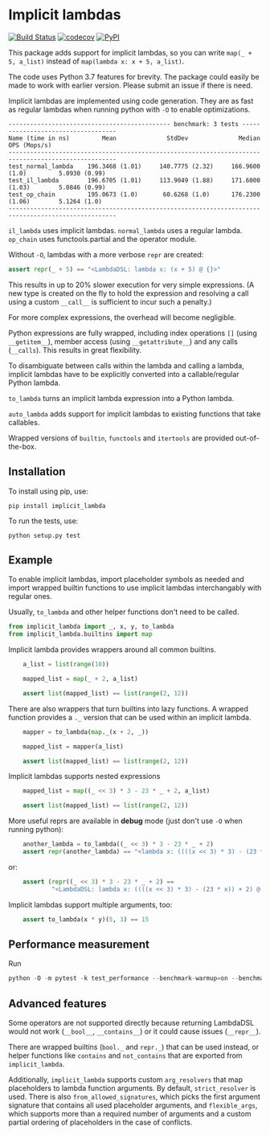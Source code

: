 # Implicit lambdas

[![Build Status](https://www.travis-ci.com/BlackHC/implicit_lambda.svg?branch=master)](https://www.travis-ci.com/BlackHC/implicit_lambda) [![codecov](https://codecov.io/gh/BlackHC/implicit_lambda/branch/master/graph/badge.svg)](https://codecov.io/gh/BlackHC/implicit_lambda) [![PyPI](https://img.shields.io/badge/PyPI-implicit_lambda-blue.svg)](https://pypi.python.org/pypi/implicit_lambda/)

This package adds support for implicit lambdas, so you can write `map(_ + 5, a_list)` instead of `map(lambda x: x + 5, a_list)`.

The code uses Python 3.7 features for brevity. The package could easily be made to work with earlier version. Please submit an issue if there is need.

Implicit lambdas are implemented using code generation. They are as fast as regular lambdas when running python with `-O` to enable optimizations.

```
--------------------------------------------- benchmark: 3 tests -----------------------------------
Name (time in ns)         Mean              StdDev              Median         OPS (Mops/s)
----------------------------------------------------------------------------------------------------
test_normal_lambda    196.3468 (1.01)     140.7775 (2.32)     166.9600 (1.0)         5.0930 (0.99)
test_il_lambda        196.6705 (1.01)     113.9049 (1.88)     171.6000 (1.03)        5.0846 (0.99)
test_op_chain         195.0673 (1.0)       60.6268 (1.0)      176.2300 (1.06)        5.1264 (1.0)
----------------------------------------------------------------------------------------------------
```
`il_lambda` uses implicit lambdas. `normal_lambda` uses a regular lambda. `op_chain` uses functools.partial and the operator module.

Without `-O`, lambdas with a more verbose `repr` are created:

```python
assert repr(_ + 5) == "<LambdaDSL: lambda x: (x + 5) @ {}>"
```

This results in up to 20% slower execution for very simple expressions. (A new type is created on the fly to hold the expression and resolving a call using a custom `__call__` is sufficient to incur such a penalty.)

For more complex expressions, the overhead will become negligible.

Python expressions are fully wrapped, including index operations `[]` (using `__getitem__`), member access (using `__getattribute__`) and any calls (`__calls`). This results in great flexibility.

To disambiguate between calls within the lambda and calling a lambda, implicit lambdas have to be explicitly converted into a callable/regular Python lambda.

`to_lambda` turns an implicit lambda expression into a Python lambda.

`auto_lambda` adds support for implicit lambdas to existing functions that take callables.

Wrapped versions of `builtin`, `functools` and `itertools` are provided out-of-the-box.

## Installation

To install using pip, use:

```
pip install implicit_lambda
```

To run the tests, use:

```
python setup.py test
```

## Example

To enable implicit lambdas, import placeholder symbols as needed and import wrapped builtin functions to use implicit lambdas interchangably with regular ones.

Usually, `to_lambda` and other helper functions don't need to be called.

```python
from implicit_lambda import _, x, y, to_lambda
from implicit_lambda.builtins import map
```

Implicit lambda provides wrappers around all common builtins.

```python
    a_list = list(range(10))

    mapped_list = map(_ + 2, a_list)

    assert list(mapped_list) == list(range(2, 12))
```

There are also wrappers that turn builtins into lazy functions. A wrapped function provides a `._` version that can be used within an implicit lambda.

```python
    mapper = to_lambda(map._(x + 2, _))

    mapped_list = mapper(a_list)

    assert list(mapped_list) == list(range(2, 12))
```

Implicit lambdas supports nested expressions

```python
    mapped_list = map((_ << 3) * 3 - 23 * _ + 2, a_list)

    assert list(mapped_list) == list(range(2, 12))
```

More useful reprs are available in __debug__ mode (just don't use `-O` when running python):

```python
    another_lambda = to_lambda((_ << 3) * 3 - 23 * _ + 2)
    assert repr(another_lambda) == "<lambda x: ((((x << 3) * 3) - (23 * x)) + 2) @ {}>"
```

or:

```python
    assert (repr((_ << 3) * 3 - 23 * _ + 2) ==
            "<LambdaDSL: lambda x: ((((x << 3) * 3) - (23 * x)) + 2) @ {}>)"
```

Implicit lambdas support multiple arguments, too:

```python
    assert to_lambda(x * y)(5, 3) == 15
```

## Performance measurement

Run

```python
python -O -m pytest -k test_performance --benchmark-warmup=on --benchmark-autosave --benchmark-disable-gc
```

## Advanced features

Some operators are not supported directly because returning LambdaDSL would not work (`__bool__`, `__contains__`) or it could cause issues (`__repr__`).

There are wrapped builtins (`bool._` and `repr._`) that can be used instead, or helper functions like `contains` and `not_contains` that are exported from `implicit_lambda`.

Additionally, `implicit_lambda` supports custom `arg_resolvers` that map placeholders to lambda function arguments. By default, `strict_resolver` is used. There is also `from_allowed_signatures`, which picks the first argument signature that contains all used placeholder arguments, and `flexible_args`, which supports more than a required number of arguments and a custom partial ordering of placeholders in the case of conflicts.
